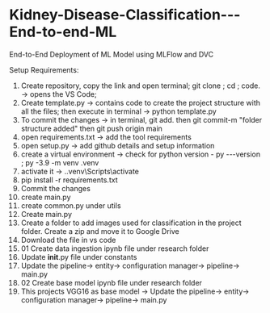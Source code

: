 # Kidney-Disease-Classification---End-to-end-ML
End-to-End Deployment of ML Model using MLFlow and DVC

Setup Requirements:


1) Create repository, copy the link and open terminal; git clone <paste the link>; cd <Project folder name>; code<space>. -> opens the VS Code;
2) Create template.py -> contains code to create the project structure with all the files; then execute in terminal -> python template.py
3) To commit the changes -> in terminal, git add<space>.   then git commit<space>-m "folder structure added"  then git push origin main
4) open requirements.txt -> add the tool requirements
5) open setup.py -> add github details and setup information
6) create a virtual environment -> check for python version -  py ---version ; py -3.9 -m venv .venv
7) activate it -> .\.venv\Scripts\activate
8) pip install -r requirements.txt
9) Commit the changes
10) create main.py
11) create common.py under utils
12) Create main.py
13) Create a folder to add images used for classification in the project folder. Create a zip and move it to Google Drive
14) Download the file in vs code
15) 01 Create data ingestion ipynb file under research folder
16) Update __init__.py file under constants
17) Update the pipeline-> entity-> configuration manager-> pipeline-> main.py
18) 02 Create base model ipynb file under research folder
19) This projects VGG16 as base model ->  Update the pipeline-> entity-> configuration manager-> pipeline-> main.py
